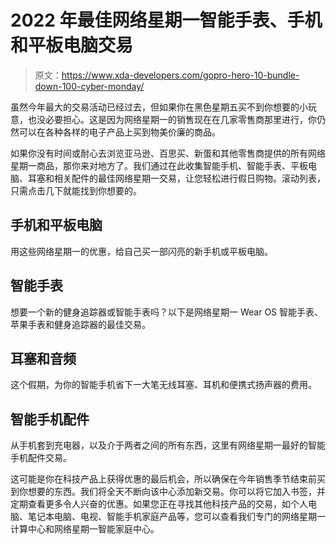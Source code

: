 # 2022 年最佳网络星期一智能手表、手机和平板电脑交易

> 原文：<https://www.xda-developers.com/gopro-hero-10-bundle-down-100-cyber-monday/>

虽然今年最大的交易活动已经过去，但如果你在黑色星期五买不到你想要的小玩意，也没必要担心。这是因为网络星期一的销售现在在几家零售商那里进行，你仍然可以在各种各样的电子产品上买到物美价廉的商品。

如果你没有时间或耐心去浏览亚马逊、百思买、新蛋和其他零售商提供的所有网络星期一商品，那你来对地方了。我们通过在此收集智能手机、智能手表、平板电脑、耳塞和相关配件的最佳网络星期一交易，让您轻松进行假日购物。滚动列表，只需点击几下就能找到你想要的。

## 手机和平板电脑

用这些网络星期一的优惠，给自己买一部闪亮的新手机或平板电脑。

## 智能手表

想要一个新的健身追踪器或智能手表吗？以下是网络星期一 Wear OS 智能手表、苹果手表和健身追踪器的最佳交易。

## 耳塞和音频

这个假期，为你的智能手机省下一大笔无线耳塞、耳机和便携式扬声器的费用。

## 智能手机配件

从手机套到充电器，以及介于两者之间的所有东西，这里有网络星期一最好的智能手机配件交易。

这可能是你在科技产品上获得优惠的最后机会，所以确保在今年销售季节结束前买到你想要的东西。我们将全天不断向该中心添加新交易。你可以将它加入书签，并定期查看更多令人兴奋的优惠。如果您正在寻找其他科技产品的交易，如个人电脑、笔记本电脑、电视、智能手机家庭产品等，您可以查看我们专门的网络星期一计算中心和网络星期一智能家庭中心。